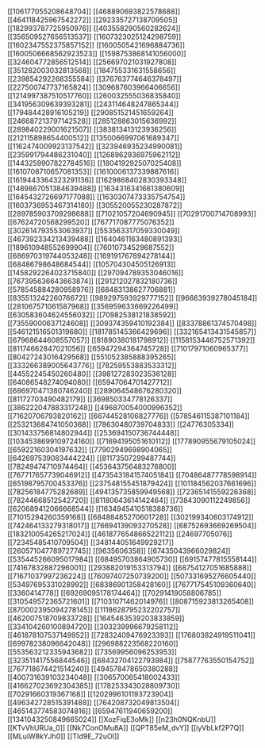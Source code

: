 [[106177055208648704]]
[[468890693822578688]]
[[464118425967542272]]
[[292335727138709505]]
[[182993787725950976]]
[[403558290560282624]]
[[356509527656513537]]
[[1607323025124298759]]
[[1602347552375857152]]
[[1600505421696884736]]
[[1600506668562923523]]
[[1598753868141056000]]
[[324604772856512514]]
[[256697021031927808]]
[[351282003032813568]]
[[184755331631558656]]
[[239854292268355584]]
[[376763774646378497]]
[[227500747737165824]]
[[309687603966406656]]
[[1214997387510517760]]
[[260032555036835840]]
[[341956309639393281]]
[[243114648247865344]]
[[179484428916105219]]
[[290851521451659264]]
[[246687213797142528]]
[[285128863015636992]]
[[289840229001621507]]
[[383813413123936256]]
[[212115898654400512]]
[[1350066997061689347]]
[[1162474009923137542]]
[[323946935234990081]]
[[235991794486231040]]
[[1268962936975962112]]
[[1443259907822784516]]
[[180419292507025408]]
[[1610708710657081353]]
[[1610006137339887616]]
[[1619443364323291136]]
[[1629868402830393348]]
[[1489867051384639488]]
[[1634316341661380609]]
[[1645432726697177088]]
[[1630307473335754754]]
[[1603736953467314180]]
[[305520055230287872]]
[[289785903709298688]]
[[71021057204690945]]
[[70291700714708993]]
[[67624720568299520]]
[[767717087775076352]]
[[302614793553063937]]
[[553563317059330049]]
[[467392334213439488]]
[[1640461163480891393]]
[[189610948552699904]]
[[76010734529687552]]
[[686970319744053248]]
[[169191767894278144]]
[[68486798648684544]]
[[105704304505126913]]
[[1458292264023715840]]
[[297094789353046016]]
[[767395636643663874]]
[[291212027832180736]]
[[578545884280958976]]
[[68483138627706881]]
[[83551324226076672]]
[[989297593929777152]]
[[96663939278045184]]
[[281067571061587968]]
[[356959633669226499]]
[[630583604624556032]]
[[70982538121838592]]
[[73559000637124608]]
[[309374359410192384]]
[[83378861374570498]]
[[546121516501319680]]
[[181785145366429696]]
[[332165413431545857]]
[[67968644608557057]]
[[81890380181798912]]
[[1158153446752571392]]
[[81174662847021056]]
[[65947294364745728]]
[[71017971060965377]]
[[80427243016429568]]
[[551052385888395265]]
[[333266389005643776]]
[[78259553883533312]]
[[44552245450260480]]
[[398127283023536128]]
[[64086548274094080]]
[[65947064701427712]]
[[686970471380746240]]
[[289064548676280320]]
[[81172703490482179]]
[[369850334778126337]]
[[386222047883317248]]
[[496870054000996352]]
[[71620706793820162]]
[[66744528106827776]]
[[578546115387101184]]
[[253213684741050368]]
[[78630480739704833]]
[[24776305334]]
[[301433756814802944]]
[[253694150736744448]]
[[1034538699109724160]]
[[71694195051610112]]
[[177890955679105024]]
[[65922160304197632]]
[[77902949698904065]]
[[642697539083444224]]
[[81173507299487744]]
[[78249474710974464]]
[[453643756483276800]]
[[767717657739046912]]
[[473543184157405184]]
[[70486487778598914]]
[[65198795700453376]]
[[237548155451879424]]
[[101184562037661696]]
[[78256184775282689]]
[[494135735859949568]]
[[72365141559226368]]
[[78244668512542720]]
[[81180643614142464]]
[[73843090112249856]]
[[620689412066668544]]
[[1634945410518388736]]
[[71015294260359168]]
[[68488485270601728]]
[[302199340603174912]]
[[742464133279318017]]
[[76694139093270528]]
[[68752693669269504]]
[[183210054265217024]]
[[461877654866522112]]
[[24697705076]]
[[72345485410709504]]
[[348144051649929217]]
[[260571047789727745]]
[[9635606358]]
[[67435043966029824]]
[[535445266095017984]]
[[68495703864905730]]
[[69157477815558144]]
[[74167832887296001]]
[[293882019153313794]]
[[68754127051685888]]
[[71671037997236224]]
[[76097407250739200]]
[[507331695276605440]]
[[53497695331028992]]
[[68386901358428160]]
[[767717545109360640]]
[[3360414778]]
[[69269095178174464]]
[[70291419058806785]]
[[310549572365721601]]
[[71031071462014976]]
[[808715923813265408]]
[[870002395094278145]]
[[1118628795232202757]]
[[462007518709833728]]
[[1645463539203833859]]
[[334104260100894720]]
[[303239996679258112]]
[[461878107537149952]]
[[72832409476923393]]
[[176803824919511041]]
[[69978238096642048]]
[[296988223568220160]]
[[553563212335943682]]
[[73569956096253953]]
[[323511417556844546]]
[[68432704122793984]]
[[75877763550154752]]
[[767718674421514240]]
[[494578478650380288]]
[[400731639103234048]]
[[306570065418002433]]
[[416627023692304385]]
[[178253343028809730]]
[[70291660319367168]]
[[1202996101193723904]]
[[496342728515391488]]
[[764208732049813504]]
[[465143774583074816]]
[[65947611940659200]]
[[1341043250849665024]]
[[XozFiqE3oMk]]
[[n23h0NQKnbU]]
[[KTvVhURUa_0]]
[[Nk7ConOMu8A]]
[[QPT85eM_dvY]]
[[iyVbLkf2P7Q]]
[[MLuiW8kYJh0]]
[[TId9E_72uOI]]
